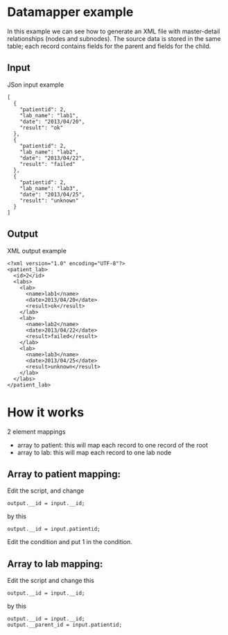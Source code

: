 Datamapper example
====
In this example we can see how to generate an XML file with master-detail relationships (nodes and subnodes).
The source data is stored in the same table; each record contains fields for the parent and fields for the child.

Input
----

JSon input example
```
[
  {
  	"patientid": 2,
  	"lab_name": "lab1",
  	"date": "2013/04/20",
  	"result": "ok"
  },
  {
  	"patientid": 2,
  	"lab_name": "lab2",
  	"date": "2013/04/22",
  	"result": "failed"
  },
  {
  	"patientid": 2,
  	"lab_name": "lab3",
  	"date": "2013/04/25",
  	"result": "unknown"
  }
]
```

Output
----

XML output example
```
<?xml version="1.0" encoding="UTF-8"?>
<patient_lab>
  <id>2</id>
  <labs>
    <lab>
      <name>lab1</name>
      <date>2013/04/20</date>
      <result>ok</result>
    </lab>
    <lab>
      <name>lab2</name>
      <date>2013/04/22</date>
      <result>failed</result>
    </lab>
    <lab>
      <name>lab3</name>
      <date>2013/04/25</date>
      <result>unknown</result>
    </lab>
  </labs>
</patient_lab>
```

How it works
====
2 element mappings

*  array to patient: this will map each record to one record of the root
*  array to lab: this will map each record to one lab node

Array to patient mapping:
----
Edit the script, and change
```
output.__id = input.__id;
```
by this
```
output.__id = input.patientid;
```

Edit the condition and put 1 in the condition.

Array to lab mapping:
----

Edit the script and change this

```
output.__id = input.__id;
```

by this
```
output.__id = input.__id;
output.__parent_id = input.patientid;
```

